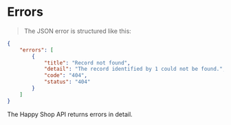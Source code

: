 # Errors

> The JSON error is structured like this:

```json
{
    "errors": [
        {
            "title": "Record not found",
            "detail": "The record identified by 1 could not be found.",
            "code": "404",
            "status": "404"
        }
    ]
}
```

The Happy Shop API returns errors in detail.
